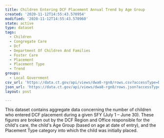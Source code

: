 ```yaml
---
title: Children Entering DCF Placement Annual Trend by Age Group
created: '2020-11-12T14:55:43.570954'
modified: '2020-11-12T14:55:43.570960'
state: active
type: dataset
tags:
  - Children
  - Congregate Care
  - Dcf
  - Department Of Children And Families
  - Foster Care
  - Placement
  - Placement Type
  - Trend
groups:
  - Local Government
csv_url: 'https://data.ct.gov/api/views/dwa8-rgn8/rows.csv?accessType=DOWNLOAD'
json_url: 'https://data.ct.gov/api/views/dwa8-rgn8/rows.json?accessType=DOWNLOAD'
layout: post

---
```

This dataset contains aggregate data concerning the number of children who entered DCF placement during a given SFY (July 1 – June 30).  These figures are broken out by the DCF Region and Office responsible for the child's care, the child's Age Group (based on age at date of entry), and the Placement Type category into which the child was initially placed.
